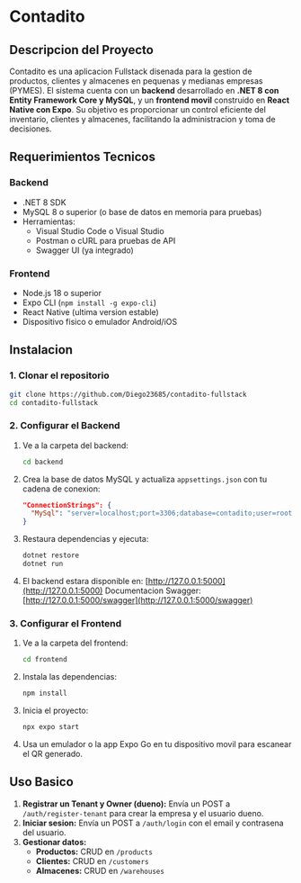 # Contadito

## Descripcion del Proyecto
Contadito es una aplicacion Fullstack disenada para la gestion de productos, clientes y almacenes en pequenas y medianas empresas (PYMES).
El sistema cuenta con un **backend** desarrollado en **.NET 8 con Entity Framework Core y MySQL**, y un **frontend movil** construido en **React Native con Expo**.
Su objetivo es proporcionar un control eficiente del inventario, clientes y almacenes, facilitando la administracion y toma de decisiones.

## Requerimientos Tecnicos

### Backend
- .NET 8 SDK
- MySQL 8 o superior (o base de datos en memoria para pruebas)
- Herramientas:
  - Visual Studio Code o Visual Studio
  - Postman o cURL para pruebas de API
  - Swagger UI (ya integrado)

### Frontend
- Node.js 18 o superior
- Expo CLI (`npm install -g expo-cli`)
- React Native (ultima version estable)
- Dispositivo fisico o emulador Android/iOS

## Instalacion

### 1. Clonar el repositorio
```bash
git clone https://github.com/Diego23685/contadito-fullstack
cd contadito-fullstack
```

### 2. Configurar el Backend
1. Ve a la carpeta del backend:
    ```bash
    cd backend
    ```
2. Crea la base de datos MySQL y actualiza `appsettings.json` con tu cadena de conexion:
    ```json
    "ConnectionStrings": {
      "MySql": "server=localhost;port=3306;database=contadito;user=root;password=tu_contrasena"
    }
    ```
3. Restaura dependencias y ejecuta:
    ```bash
    dotnet restore
    dotnet run
    ```
4. El backend estara disponible en:
   [http://127.0.0.1:5000](http://127.0.0.1:5000)
   Documentacion Swagger: [http://127.0.0.1:5000/swagger](http://127.0.0.1:5000/swagger)

### 3. Configurar el Frontend
1. Ve a la carpeta del frontend:
    ```bash
    cd frontend
    ```
2. Instala las dependencias:
    ```bash
    npm install
    ```
3. Inicia el proyecto:
    ```bash
    npx expo start
    ```
4. Usa un emulador o la app Expo Go en tu dispositivo movil para escanear el QR generado.

## Uso Basico
1. **Registrar un Tenant y Owner (dueno):**
   Envía un POST a `/auth/register-tenant` para crear la empresa y el usuario dueno.
2. **Iniciar sesion:**
   Envía un POST a `/auth/login` con el email y contrasena del usuario.
3. **Gestionar datos:**
   - **Productos:** CRUD en `/products`
   - **Clientes:** CRUD en `/customers`
   - **Almacenes:** CRUD en `/warehouses`
